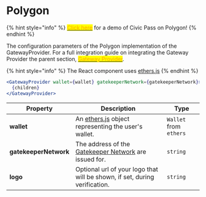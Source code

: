 # Polygon

{% hint style="info" %}
[<mark style="color:orange;">Click here</mark>](https://demopass.civic.com/#polygon) for a demo of Civic Pass on Polygon!&#x20;
{% endhint %}

The configuration parameters of the Polygon implementation of the GatewayProvider. For a full integration guide on integrating the Gateway Provider the parent section, [<mark style="color:orange;">Gateway Provider</mark>](../).

{% hint style="info" %}
The React component uses [ethers.js](https://www.npmjs.com/package/ethers)
{% endhint %}

```jsx
<GatewayProvider wallet={wallet} gatekeeperNetwork={gatekeeperNetwork}>
  {children}
</GatewayProvider>
```

| **Property**          | **Description**                                                                             | **Type**               |
| --------------------- | ------------------------------------------------------------------------------------------- | ---------------------- |
| **wallet**            | An [ethers.js](https://www.npmjs.com/package/ethers) object representing the user's wallet. | `Wallet` from `ethers` |
| **gatekeeperNetwork** | The address of the [Gatekeeper Network](../../../selecting-a-pass.md) are issued for.       | `string`               |
| **logo**              | Optional url of your logo that will be shown, if set, during verification.                  | `string`               |
